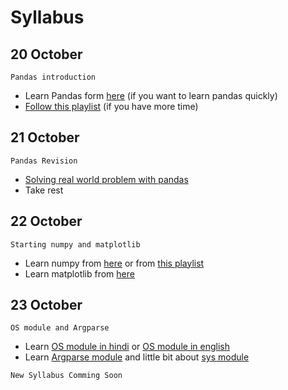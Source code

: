 # Syllabus


## 20 October 
```Pandas introduction```

- Learn Pandas form [here](https://youtu.be/vmEHCJofslg) (if you want to learn pandas quickly)
- [Follow this playlist](https://youtube.com/playlist?list=PL-osiE80TeTsWmV9i9c58mdDCSskIFdDS) (if you have more time)


## 21 October
```Pandas Revision```
- [ Solving real world problem with pandas ](https://youtu.be/eMOA1pPVUc4)
- Take rest


## 22 October
```Starting numpy and matplotlib```
- Learn numpy from [here](https://youtu.be/GB9ByFAIAH4) or from [this playlist](https://youtube.com/playlist?list=PLhTjy8cBISEpTyVbZGYUesjpeUXth8rqs)
- Learn matplotlib from [here](https://youtube.com/playlist?list=PL-osiE80TeTvipOqomVEeZ1HRrcEvtZB_)

## 23 October 
```OS module and Argparse```
- Learn [OS module in hindi](https://youtu.be/HHviSDUTtUc) or [ OS module in english ](https://youtu.be/tJxcKyFMTGo)
- Learn [Argparse module](https://www.youtube.com/results?search_query=argparse) and little bit about [sys module](https://www.youtube.com/results?search_query=sys+module)

 ```New Syllabus Comming Soon```
